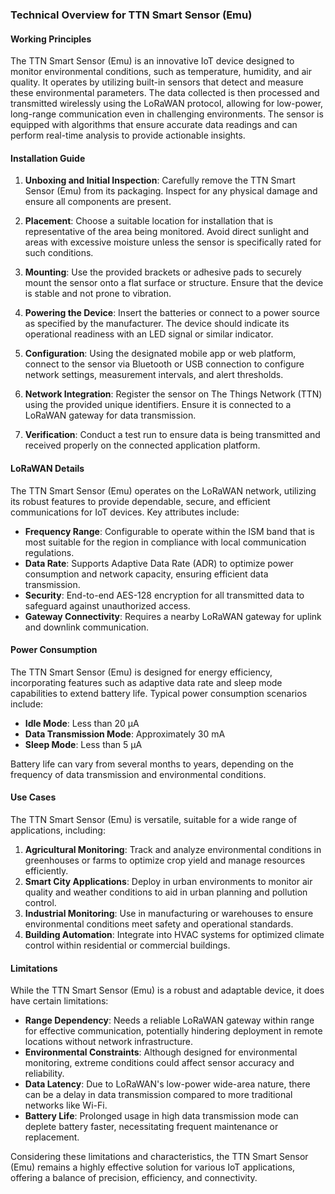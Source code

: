 ### Technical Overview for TTN Smart Sensor (Emu)

#### Working Principles
The TTN Smart Sensor (Emu) is an innovative IoT device designed to monitor environmental conditions, such as temperature, humidity, and air quality. It operates by utilizing built-in sensors that detect and measure these environmental parameters. The data collected is then processed and transmitted wirelessly using the LoRaWAN protocol, allowing for low-power, long-range communication even in challenging environments. The sensor is equipped with algorithms that ensure accurate data readings and can perform real-time analysis to provide actionable insights.

#### Installation Guide
1. **Unboxing and Initial Inspection**: Carefully remove the TTN Smart Sensor (Emu) from its packaging. Inspect for any physical damage and ensure all components are present.

2. **Placement**: Choose a suitable location for installation that is representative of the area being monitored. Avoid direct sunlight and areas with excessive moisture unless the sensor is specifically rated for such conditions.

3. **Mounting**: Use the provided brackets or adhesive pads to securely mount the sensor onto a flat surface or structure. Ensure that the device is stable and not prone to vibration.

4. **Powering the Device**: Insert the batteries or connect to a power source as specified by the manufacturer. The device should indicate its operational readiness with an LED signal or similar indicator.

5. **Configuration**: Using the designated mobile app or web platform, connect to the sensor via Bluetooth or USB connection to configure network settings, measurement intervals, and alert thresholds.

6. **Network Integration**: Register the sensor on The Things Network (TTN) using the provided unique identifiers. Ensure it is connected to a LoRaWAN gateway for data transmission.

7. **Verification**: Conduct a test run to ensure data is being transmitted and received properly on the connected application platform.

#### LoRaWAN Details
The TTN Smart Sensor (Emu) operates on the LoRaWAN network, utilizing its robust features to provide dependable, secure, and efficient communications for IoT devices. Key attributes include:

- **Frequency Range**: Configurable to operate within the ISM band that is most suitable for the region in compliance with local communication regulations.
- **Data Rate**: Supports Adaptive Data Rate (ADR) to optimize power consumption and network capacity, ensuring efficient data transmission.
- **Security**: End-to-end AES-128 encryption for all transmitted data to safeguard against unauthorized access.
- **Gateway Connectivity**: Requires a nearby LoRaWAN gateway for uplink and downlink communication.

#### Power Consumption
The TTN Smart Sensor (Emu) is designed for energy efficiency, incorporating features such as adaptive data rate and sleep mode capabilities to extend battery life. Typical power consumption scenarios include:

- **Idle Mode**: Less than 20 µA
- **Data Transmission Mode**: Approximately 30 mA
- **Sleep Mode**: Less than 5 µA

Battery life can vary from several months to years, depending on the frequency of data transmission and environmental conditions.

#### Use Cases
The TTN Smart Sensor (Emu) is versatile, suitable for a wide range of applications, including:

1. **Agricultural Monitoring**: Track and analyze environmental conditions in greenhouses or farms to optimize crop yield and manage resources efficiently.
2. **Smart City Applications**: Deploy in urban environments to monitor air quality and weather conditions to aid in urban planning and pollution control.
3. **Industrial Monitoring**: Use in manufacturing or warehouses to ensure environmental conditions meet safety and operational standards.
4. **Building Automation**: Integrate into HVAC systems for optimized climate control within residential or commercial buildings.

#### Limitations
While the TTN Smart Sensor (Emu) is a robust and adaptable device, it does have certain limitations:

- **Range Dependency**: Needs a reliable LoRaWAN gateway within range for effective communication, potentially hindering deployment in remote locations without network infrastructure.
- **Environmental Constraints**: Although designed for environmental monitoring, extreme conditions could affect sensor accuracy and reliability.
- **Data Latency**: Due to LoRaWAN's low-power wide-area nature, there can be a delay in data transmission compared to more traditional networks like Wi-Fi.
- **Battery Life**: Prolonged usage in high data transmission mode can deplete battery faster, necessitating frequent maintenance or replacement. 

Considering these limitations and characteristics, the TTN Smart Sensor (Emu) remains a highly effective solution for various IoT applications, offering a balance of precision, efficiency, and connectivity.